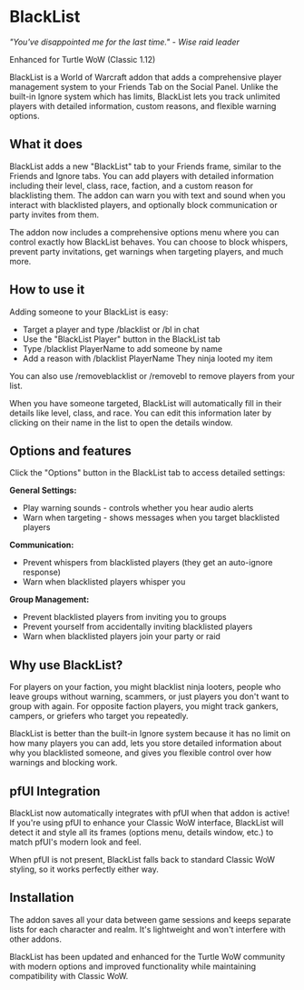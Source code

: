 # BlackList

*"You've disappointed me for the last time." - Wise raid leader*

Enhanced for Turtle WoW (Classic 1.12)

BlackList is a World of Warcraft addon that adds a comprehensive player management system to your Friends Tab on the Social Panel. Unlike the built-in Ignore system which has limits, BlackList lets you track unlimited players with detailed information, custom reasons, and flexible warning options.

## What it does

BlackList adds a new "BlackList" tab to your Friends frame, similar to the Friends and Ignore tabs. You can add players with detailed information including their level, class, race, faction, and a custom reason for blacklisting them. The addon can warn you with text and sound when you interact with blacklisted players, and optionally block communication or party invites from them.

The addon now includes a comprehensive options menu where you can control exactly how BlackList behaves. You can choose to block whispers, prevent party invitations, get warnings when targeting players, and much more.

## How to use it

Adding someone to your BlackList is easy:

- Target a player and type /blacklist or /bl in chat
- Use the "BlackList Player" button in the BlackList tab
- Type /blacklist PlayerName to add someone by name
- Add a reason with /blacklist PlayerName They ninja looted my item

You can also use /removeblacklist or /removebl to remove players from your list.

When you have someone targeted, BlackList will automatically fill in their details like level, class, and race. You can edit this information later by clicking on their name in the list to open the details window.

## Options and features

Click the "Options" button in the BlackList tab to access detailed settings:

**General Settings:**
- Play warning sounds - controls whether you hear audio alerts
- Warn when targeting - shows messages when you target blacklisted players

**Communication:**
- Prevent whispers from blacklisted players (they get an auto-ignore response)
- Warn when blacklisted players whisper you

**Group Management:**
- Prevent blacklisted players from inviting you to groups
- Prevent yourself from accidentally inviting blacklisted players
- Warn when blacklisted players join your party or raid

## Why use BlackList?

For players on your faction, you might blacklist ninja looters, people who leave groups without warning, scammers, or just players you don't want to group with again. For opposite faction players, you might track gankers, campers, or griefers who target you repeatedly.

BlackList is better than the built-in Ignore system because it has no limit on how many players you can add, lets you store detailed information about why you blacklisted someone, and gives you flexible control over how warnings and blocking work.

## pfUI Integration

BlackList now automatically integrates with pfUI when that addon is active! If you're using pfUI to enhance your Classic WoW interface, BlackList will detect it and style all its frames (options menu, details window, etc.) to match pfUI's modern look and feel.

When pfUI is not present, BlackList falls back to standard Classic WoW styling, so it works perfectly either way.

## Installation

The addon saves all your data between game sessions and keeps separate lists for each character and realm. It's lightweight and won't interfere with other addons.

BlackList has been updated and enhanced for the Turtle WoW community with modern options and improved functionality while maintaining compatibility with Classic WoW.
